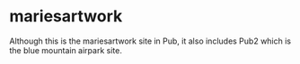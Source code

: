 mariesartwork
=============
Although this is the mariesartwork site in Pub, it also 
includes Pub2 which is the blue mountain airpark site.
